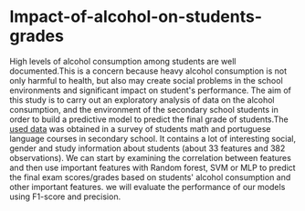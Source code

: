 # Impact-of-alcohol-on-students-grades
High levels of alcohol consumption among students are well documented.This is a concern because heavy alcohol consumption is not only harmful to health, but also may create social problems in the school environments and significant impact on student's performance. The aim of this study is to carry out an exploratory analysis of data on the alcohol consumption, and the environment of the secondary school students in order to build a predictive model to predict the final grade of students.The [used data](https://www.kaggle.com/uciml/student-alcohol-consumption) was obtained in a survey of students math and portuguese language courses in secondary school. It contains a lot of interesting social, gender and study information about students (about 33 features and 382 observations). We can start by examining the correlation between features and then use important features with Random forest, SVM or MLP to predict the final exam scores/grades based on students' alcohol consumption and other important features. we will evaluate the performance of our models using F1-score and precision.
